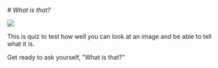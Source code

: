 <em># What is that?</em>

<img src="assets/images/favicon-310.png"/>

This is quiz to test how well you can look at an image and be able to tell what it is.

Get ready to ask yourself, "What is that?"